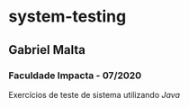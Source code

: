 # system-testing
## Gabriel Malta
### Faculdade Impacta - 07/2020

Exercícios de teste de sistema utilizando _Java_
